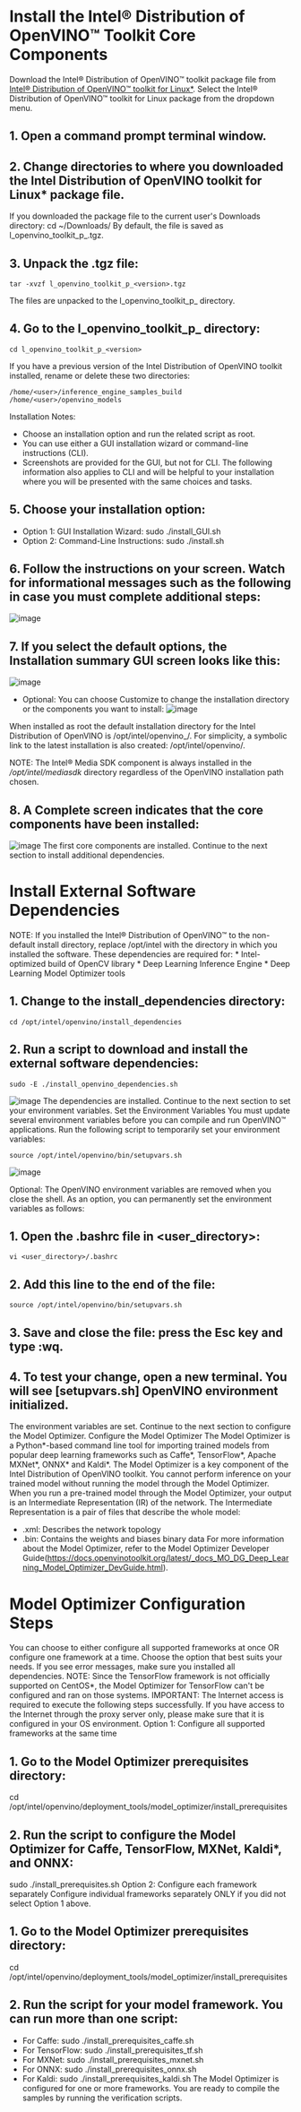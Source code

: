 # Install the Intel® Distribution of OpenVINO™ Toolkit Core Components
Download the Intel® Distribution of OpenVINO™ toolkit package file from [Intel® Distribution of OpenVINO™ toolkit for Linux*]( https://software.intel.com/en-us/openvino-toolkit/choose-download). Select the Intel® Distribution of OpenVINO™ toolkit for Linux package from the dropdown menu. 

## 1.	Open a command prompt terminal window.
## 2.	Change directories to where you downloaded the Intel Distribution of OpenVINO toolkit for Linux* package file.
If you downloaded the package file to the current user's Downloads directory: 
	cd ~/Downloads/
By default, the file is saved as l_openvino_toolkit_p_<version>.tgz. 
## 3.	Unpack the .tgz file:
	tar -xvzf l_openvino_toolkit_p_<version>.tgz
The files are unpacked to the l_openvino_toolkit_p_<version> directory.
## 4.	Go to the l_openvino_toolkit_p_<version> directory:
	cd l_openvino_toolkit_p_<version>
If you have a previous version of the Intel Distribution of OpenVINO toolkit installed, rename or delete these two directories:

	/home/<user>/inference_engine_samples_build
	/home/<user>/openvino_models
    
Installation Notes:
* Choose an installation option and run the related script as root.
* You can use either a GUI installation wizard or command-line instructions (CLI).
* Screenshots are provided for the GUI, but not for CLI. The following information also applies to CLI and will be helpful to your installation where you will be presented with the same choices and tasks.
## 5. Choose your installation option:
- Option 1: GUI Installation Wizard:
	sudo ./install_GUI.sh
- Option 2: Command-Line Instructions:
	sudo ./install.sh
## 6.	Follow the instructions on your screen. Watch for informational messages such as the following in case you must complete additional steps: 
![image](https://github.com/ADVANTECH-EIoT/VEGA_Workshop/blob/master/photos/Linux-openvino-install-linux-01.png)
## 7.	If you select the default options, the Installation summary GUI screen looks like this: 
![image]( https://github.com/ADVANTECH-EIoT/VEGA_Workshop/blob/master/photos/Linux-openvino-install-linux-02.png)

* Optional: You can choose Customize to change the installation directory or the components you want to install: 
![image]( https://github.com/ADVANTECH-EIoT/VEGA_Workshop/blob/master/photos/Linux-openvino-install-linux-03.png)

When installed as root the default installation directory for the Intel Distribution of OpenVINO is /opt/intel/openvino_<version>/.
For simplicity, a symbolic link to the latest installation is also created: /opt/intel/openvino/.

NOTE: The Intel® Media SDK component is always installed in the */opt/intel/mediasdk* directory regardless of the OpenVINO installation path chosen.
## 8.	A Complete screen indicates that the core components have been installed:
![image](https://github.com/ADVANTECH-EIoT/VEGA_Workshop/blob/master/photos/Linux-openvino-install-linux-04.png)
The first core components are installed. Continue to the next section to install additional dependencies.
# Install External Software Dependencies
NOTE: If you installed the Intel® Distribution of OpenVINO™ to the non-default install directory, replace /opt/intel with the directory in which you installed the software.
These dependencies are required for:
	* Intel-optimized build of OpenCV library
	* Deep Learning Inference Engine
	* Deep Learning Model Optimizer tools
## 1.	Change to the install_dependencies directory:

	cd /opt/intel/openvino/install_dependencies

## 2.	Run a script to download and install the external software dependencies:

	sudo -E ./install_openvino_dependencies.sh

![image](https://github.com/ADVANTECH-EIoT/VEGA_Workshop/blob/master/photos/Ubuntu_install_4.jpg)
The dependencies are installed. Continue to the next section to set your environment variables.
Set the Environment Variables
You must update several environment variables before you can compile and run OpenVINO™ applications. Run the following script to temporarily set your environment variables:

	source /opt/intel/openvino/bin/setupvars.sh

![image](https://github.com/ADVANTECH-EIoT/VEGA_Workshop/blob/master/photos/Ubuntu_install_5.jpg)

Optional: The OpenVINO environment variables are removed when you close the shell. As an option, you can permanently set the environment variables as follows:
## 1.	Open the .bashrc file in <user_directory>:

	vi <user_directory>/.bashrc
	
## 2.	Add this line to the end of the file:

	source /opt/intel/openvino/bin/setupvars.sh
	
## 3.	Save and close the file: press the Esc key and type :wq.
## 4.	To test your change, open a new terminal. You will see [setupvars.sh] OpenVINO environment initialized.
The environment variables are set. Continue to the next section to configure the Model Optimizer.
Configure the Model Optimizer
The Model Optimizer is a Python*-based command line tool for importing trained models from popular deep learning frameworks such as Caffe*, TensorFlow*, Apache MXNet*, ONNX* and Kaldi*.
The Model Optimizer is a key component of the Intel Distribution of OpenVINO toolkit. You cannot perform inference on your trained model without running the model through the Model Optimizer. When you run a pre-trained model through the Model Optimizer, your output is an Intermediate Representation (IR) of the network. The Intermediate Representation is a pair of files that describe the whole model:
* .xml: Describes the network topology
* .bin: Contains the weights and biases binary data
For more information about the Model Optimizer, refer to the Model Optimizer Developer Guide(https://docs.openvinotoolkit.org/latest/_docs_MO_DG_Deep_Learning_Model_Optimizer_DevGuide.html). 
# Model Optimizer Configuration Steps
You can choose to either configure all supported frameworks at once OR configure one framework at a time. Choose the option that best suits your needs. If you see error messages, make sure you installed all dependencies.
NOTE: Since the TensorFlow framework is not officially supported on CentOS*, the Model Optimizer for TensorFlow can't be configured and ran on those systems.
IMPORTANT: The Internet access is required to execute the following steps successfully. If you have access to the Internet through the proxy server only, please make sure that it is configured in your OS environment.
Option 1: Configure all supported frameworks at the same time
## 1.	Go to the Model Optimizer prerequisites directory:
cd /opt/intel/openvino/deployment_tools/model_optimizer/install_prerequisites
## 2.	Run the script to configure the Model Optimizer for Caffe, TensorFlow, MXNet, Kaldi*, and ONNX:
sudo ./install_prerequisites.sh
Option 2: Configure each framework separately
Configure individual frameworks separately ONLY if you did not select Option 1 above.
## 1.	Go to the Model Optimizer prerequisites directory:
cd /opt/intel/openvino/deployment_tools/model_optimizer/install_prerequisites
## 2.	Run the script for your model framework. You can run more than one script:
* For Caffe:
	sudo ./install_prerequisites_caffe.sh
* For TensorFlow:
	sudo ./install_prerequisites_tf.sh
* For MXNet:
	sudo ./install_prerequisites_mxnet.sh
* For ONNX:
	sudo ./install_prerequisites_onnx.sh
* For Kaldi:
	sudo ./install_prerequisites_kaldi.sh
The Model Optimizer is configured for one or more frameworks.
You are ready to compile the samples by running the verification scripts.
